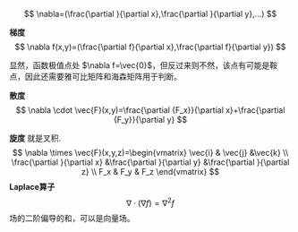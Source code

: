$$
\nabla=(\frac{\partial }{\partial x},\frac{\partial }{\partial y},...) 
$$

**梯度**
$$
\nabla f(x,y)=(\frac{\partial f}{\partial x},\frac{\partial f}{\partial y})
$$

显然，函数极值点处 $\nabla f=\vec{0}$，但反过来则不然，该点有可能是鞍点，因此还需要雅可比矩阵和海森矩阵用于判断。

**散度**
$$
\nabla \cdot \vec{F}(x,y)=\frac{\partial {F_x}}{\partial x}+\frac{\partial {F_y}}{\partial y}
$$

**旋度**
就是叉积.
$$
\nabla \times \vec{F}(x,y,z)=\begin{vmatrix}
 \vec{i} & \vec{j} &\vec{k} \\ 
 \frac{\partial }{\partial x} &\frac{\partial }{\partial y} &\frac{\partial }{\partial z}
  \\ F_x & F_y & F_z \end{vmatrix}
$$
**Laplace算子**
$$
\nabla\cdot (\nabla f)=\nabla^2 f
$$
场的二阶偏导的和，可以是向量场。


